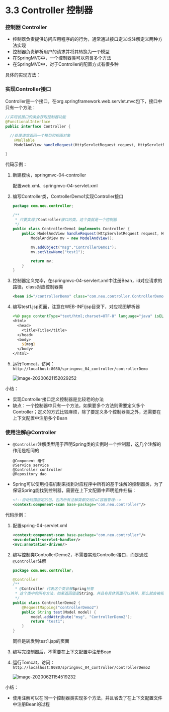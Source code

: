 # 3.3 Controller 控制器

### 控制器 Controller

- 控制器负责提供访问应用程序的的行为，通常通过接口定义或注解定义两种方法实现
- 控制器负责解析用户的请求并将其转换为一个模型
- 在SpringMVC中，一个控制器类可以包含多个方法
- 在SpringMVC中，对于Controller的配置方式有很多种



具体的实现方法：

### 实现Controller接口

Controller是一个接口，在org.springframework.web.servlet.mvc包下，接口中只有一个方法：

```java
//实现该接口的类会获取控制器功能
@FunctionalInterface
public interface Controller {
	
  //处理请求返回一个模型和视图对象
	@Nullable
	ModelAndView handleRequest(HttpServletRequest request, HttpServletResponse response) throws Exception;

}
```



代码示例：

1. 新建模块，springmvc-04-controller

   配置web.xml、springmvc-04-servlet.xml

2. 编写Controller类，ControllerDemo1实现Controller接口

   ```java
   package com.neu.controller;
   
   /**
    * 只要实现了Controller接口的类，这个类就是一个控制器
    */
   public class ControllerDemo1 implements Controller {
       public ModelAndView handleRequest(HttpServletRequest request, HttpServletResponse response) throws Exception {
           ModelAndView mv = new ModelAndView();
   
           mv.addObject("msg","ControllerDemo1");
           mv.setViewName("test1");
   
           return mv;
       }
   }
   ```

3. 控制器定义完毕，在springmvc-04-servlert.xml中注册Bean，id对应请求的路径，class对应控制器类

   ```xml
   <bean id="/controllerDemo" class="com.neu.controller.ControllerDemo1"/>
   ```

4. 编写test1.jsp页面，注意在WEB-INF/jsp目录下，对应视图解析器

   ```jsp
   <%@ page contentType="text/html;charset=UTF-8" language="java" isELIgnored="false" %>
   <html>
     <head>
       <title>Title</title>
     </head>
     <body>
       ${msg}
     </body>
   </html>
   ```

5. 运行Tomcat，访问：`http://localhost:8080/springmvc_04_controller/controllerDemo`

   ![image-20200621152029252](https://images.shiguangping.com/imgs/20200621152029.png)

小结：

- 实现Controller接口定义控制器是比较老的办法
- 缺点：一个控制器中只有一个方法，如果要多个方法则需要定义多个Controller；定义的方式比较麻烦，除了要定义多个控制器类之外，还需要在上下文配置中注册多个Bean



### 使用注解@Controller

- `@Controller`注解类型用于声明Spring类的实例时一个控制器，这几个注解的作用是相同的

  ```
  @Component 组件
  @Service service
  @Controller controller
  @Repository dao
  ```

- Spring可以使用扫描机制来找到对应程序中所有的基于注解的控制器类，为了保证Spring能找到控制器，需要在上下文配置中声明组件扫描：

  ```xml
  <!--自动扫描指定的包，包内所有注解类都交给IoC容器管理-->
  <context:component-scan base-package="com.neu.controller"/>
  ```



代码示例：

1. 配置spring-04-servlet.xml

   ```xml
   <context:component-scan base-package="com.neu.controller"/>
   <mvc:default-servlet-handler/>
   <mvc:annotation-driven/>
   ```

2. 编写控制类ControllerDemo2，不需要实现Controller接口，而是通过`@Controller`注解

   ```java
   package com.neu.controller;
   
   @Controller
   /**
    * @Controller 代表这个类会被Spring托管
    * 这个类中的所有方法，如果返回值是String，并且有具体页面可以跳转，那么就会被视图解析器解析
    */
   public class ControllerDemo2 {
       @RequestMapping("controllerDemo2")
       public String test(Model model) {
           model.addAttribute("msg", "ControllerDemo2");
           return "test1";
       }
   }
   ```

   同样是转发到test1.jsp的页面

3. 编写完控制器后，不需要在上下文配置中注册Bean

4. 运行Tomcat，访问：`http://localhost:8080/springmvc_04_controller/controllerDemo2`

   ![image-20200621154519232](https://images.shiguangping.com/imgs/20200621154519.png)

小结：

- 使用注解可以在同一个控制器类实现多个方法，并且省去了在上下文配置文件中注册Bean的过程

